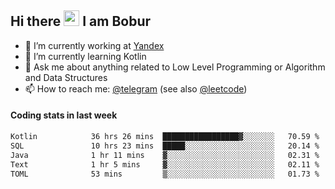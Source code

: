 ## Hi there <img src="https://media.giphy.com/media/hvRJCLFzcasrR4ia7z/giphy.gif" width="25px" height="25px"> I am Bobur

- 💼 I’m currently working at [Yandex](https://yandex.ru/)
- 🌱 I’m currently learning Kotlin
- 💬 Ask me about anything related to Low Level Programming or Algorithm and Data Structures
- 📫 How to reach me: [@telegram](https://t.me/octoant) (see also [@leetcode](https://leetcode.com/octoant/))    

#### Coding stats in last week

<!--START_SECTION:waka-->

```txt
Kotlin            36 hrs 26 mins  █████████████████▓░░░░░░░   70.59 %
SQL               10 hrs 23 mins  █████░░░░░░░░░░░░░░░░░░░░   20.14 %
Java              1 hr 11 mins    ▓░░░░░░░░░░░░░░░░░░░░░░░░   02.31 %
Text              1 hr 5 mins     ▓░░░░░░░░░░░░░░░░░░░░░░░░   02.11 %
TOML              53 mins         ▒░░░░░░░░░░░░░░░░░░░░░░░░   01.73 %
```

<!--END_SECTION:waka-->

